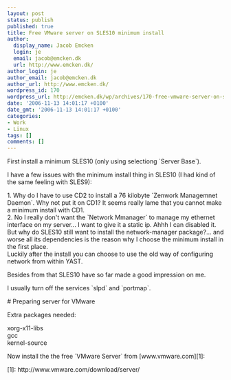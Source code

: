 ```yaml
---
layout: post
status: publish
published: true
title: Free VMware server on SLES10 minimum install
author:
  display_name: Jacob Emcken
  login: je
  email: jacob@emcken.dk
  url: http://www.emcken.dk/
author_login: je
author_email: jacob@emcken.dk
author_url: http://www.emcken.dk/
wordpress_id: 170
wordpress_url: http://emcken.dk/wp/archives/170-free-vmware-server-on-sles10-minimum-install.html
date: '2006-11-13 14:01:17 +0100'
date_gmt: '2006-11-13 14:01:17 +0100'
categories:
- Work
- Linux
tags: []
comments: []
---
```

<p>First install a minimum SLES10 (only using selectiong `Server Base`).</p>
<p>I have a few issues with the minimum install thing in SLES10 (I had kind of the same feeling with SLES9):</p>
<p>1.  Why do I have to use CD2 to install a 76 kilobyte `Zenwork Managemnet Daemon`. Why not put it on CD1? It seems really lame that you cannot make a minimum install with CD1.<br />
2.  No I really don't want the `Network Mmanager` to manage my ethernet interface on my server... I want to give it a static ip. Ahhh I can disabled it. But why do SLES10 still want to install the network-manager package?... and worse all its dependencies is the reason why I choose the minimum install in the first place.<br />
    Luckily after the install you can choose to use the old way of configuring network from within YAST.</p>
<p>Besides from that SLES10 have so far made a good impression on me.</p>
<p>I usually turn off the services `slpd` and `portmap`.</p>
<p># Preparing server for VMware</p>
<p>Extra packages needed:</p>
<p>    xorg-x11-libs<br />
    gcc<br />
    kernel-source</p>
<p>Now install the the free `VMware Server` from [www.vmware.com][1]:</p>
<p>[1]: http:&#47;&#47;www.vmware.com&#47;download&#47;server&#47;</p>
